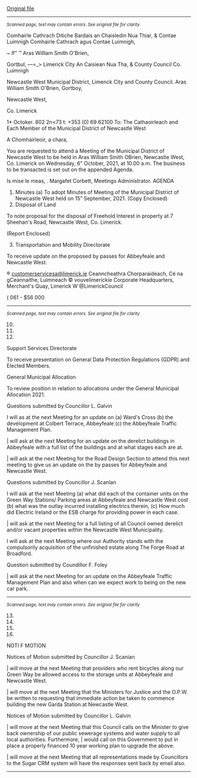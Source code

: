 [Original file](https://www.limerick.ie/sites/default/files/media/documents/2021-10/00-2021-10-06-agenda.pdf)

---
*<small>Scanned page, text may contain errors. See original file for clarity</small>*  

Comhairle Cathrach Ditiche Bardais an Chaisledin Nua Thiar,
& Contae Luimnigh Comhairle Cathrach agus Contae Luimnigh,

~ lf” ™ Aras Willlam Smith O'Brien,

Gortbul,
—=_> Limerick City An Caisiean Nua Tha,
& County Council Co. Luimnigh

Newcastle West Municipal District,
Limenck City and County Council.
Aras William Smith O'Brien,
Gortboy,

Newcastle West,

Co. Limerick

1* Octoker. 802 2n<73
t: +353 (0) 69 62100
To: The Cathaoirleach and Each Member of the Municipal District of Newcastle West

A Chomhairleoir, a chara,

You are requested to attend a Meeting of the Municipal District of Newcastle West to be held
in Aras William Smith OBrien, Newcastle West, Co. Limerick on Wednesday, 6" October,
2021, at 10.00 a.m. The business to be transacted is set out on the appended Agenda.

Is mise le meas, .
Margafet Corbett,
Meetings Administrator.
AGENDA
1. Minutes
(a) To adopt Minutes of Meeting of the Municipal District of Newcastle West held on 15”
September, 2021.
(Copy Enclosed)
2. Disposal of Land

To note proposal for the disposal of Freehold Interest in property at 7 Sheehan's
Road, Newcastle West, Co. Limerick.

(Report Enclosed)

3. Transportation and Mobility Directorate

To receive update on the proposed by passes for Abbeyfeale and Newcastle West.

® customerservicesa@limerick.ie
Ceanncheathra Chorparaideach, Cé na gCeannaithe, Luimneach © vouvelimerickie
Corporate Headquarters, Merchant's Quay, Limerick W @LimerickCouncil

( 061 - $56 000


---
*<small>Scanned page, text may contain errors. See original file for clarity</small>*  

10.

11.

12.

Support Services Directorate

To receive presentation on General Data Protection Regulations (GDPR) and Elected
Members.

General Municipal Allocation

To review position in relation to allocations under the General Municipal Allocation
2021.

Questions submitted by Councillor L. Galvin

I will as at the next Meeting for an update on (a) Ward's Cross (b) the development
at Colbert Terrace, Abbeyfeale (c) the Abbeyfeale Traffic Management Plan.

| will ask at the next Meeting for an update on the derelict buildings in Abbeyfeale
with a full list of the buildings and at what stages each are at.

| will ask at the next Meeting for the Road Design Section to attend this next meeting
to give us an update on the by passes for Abbeyfeale and Newcastle West.

Questions submitted by Councillor J. Scanlan

I will ask at the next Meeting (a) what did each of the container units on the Green
Way Stations/ Parking areas at Abbeyfeale and Newcastle West cost (b) what was
the outlay incurred installing electrics therein, (c) How much did Electric Ireland or
the ESB charge for providing power in each case.

| will ask at the next Meeting for a full listing of all Council owned derelict and/or
vacant properties within the Newcastle West Municipality.

I will ask at the next Meeting where our Authority stands with the compulsorily
acquisition of the unfinished estate along The Forge Road at Broadford.

Question submitted by Coundillor F. Foley

| will ask at the next Meeting for an update on the Abbeyfeale Traffic Management
Plan and also when can we expect work to being on the new car park.


---
*<small>Scanned page, text may contain errors. See original file for clarity</small>*  

13.

14.

15.

16.

NOTI F MOTION

Notices of Motion submitted by Councillor J. Scanian

| will move at the next Meeting that providers who rent bicycles along our Green Way
be allowed access to the storage units at Abbeyfeale and Newcastle West.

| will move at the next Meeting that the Ministers for Justice and the O.P.W. be
written to requesting that immediate action be taken to commence building the new
Garda Station at Newcastle West.

Notices of Motion submitted by Councillor L. Galvin

| will move at the next Meeting that this Council calls on the Minister to give back
ownership of our public sewerage systems and water supply to all local authorities.
Furthermore, | would call on this Government to put in place a properly financed 10
year working plan to upgrade the above.

| will move at the next Meeting that all representations made by Councillors to the
Sugar CRM system will have the responses sent back by email also.


---
